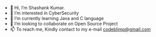 - 👋 Hi, I’m Shashank Kumar.
- 👀 I’m interested in CyberSecurity
- 🌱 I’m currently learning Java and C language
- 💞️ I’m looking to collaborate on Open Source Project
- 📫 To reach me, Kindly contact to my e-mail codeblimp@gmail.com

<!---
codeblimp/codeblimp is a ✨ special ✨ repository because its `README.md` (this file) appears on your GitHub profile.
You can click the Preview link to take a look at your changes.
--->

